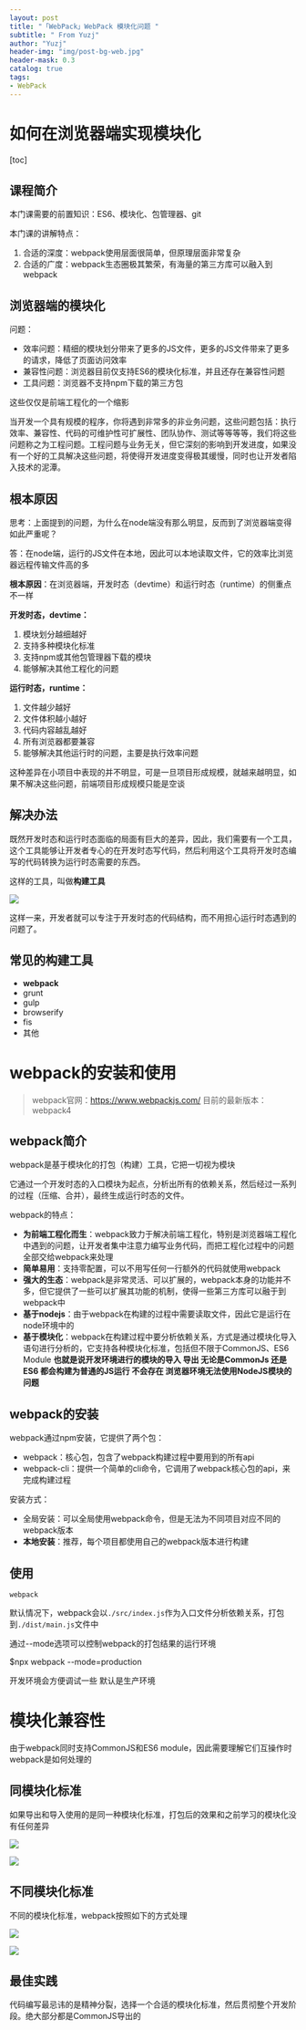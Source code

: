 ```yaml
---
layout: post
title: "「WebPack」WebPack 模块化问题 "
subtitle: " From Yuzj"
author: "Yuzj"
header-img: "img/post-bg-web.jpg"
header-mask: 0.3
catalog: true
tags:
- WebPack
---
```


# 如何在浏览器端实现模块化 

[toc]

## 课程简介

本门课需要的前置知识：ES6、模块化、包管理器、git

本门课的讲解特点：

1. 合适的深度：webpack使用层面很简单，但原理层面非常复杂
2. 合适的广度：webpack生态圈极其繁荣，有海量的第三方库可以融入到webpack

## 浏览器端的模块化

问题：

- 效率问题：精细的模块划分带来了更多的JS文件，更多的JS文件带来了更多的请求，降低了页面访问效率
- 兼容性问题：浏览器目前仅支持ES6的模块化标准，并且还存在兼容性问题
- 工具问题：浏览器不支持npm下载的第三方包

这些仅仅是前端工程化的一个缩影

当开发一个具有规模的程序，你将遇到非常多的非业务问题，这些问题包括：执行效率、兼容性、代码的可维护性可扩展性、团队协作、测试等等等等，我们将这些问题称之为工程问题。工程问题与业务无关，但它深刻的影响到开发进度，如果没有一个好的工具解决这些问题，将使得开发进度变得极其缓慢，同时也让开发者陷入技术的泥潭。

## 根本原因

思考：上面提到的问题，为什么在node端没有那么明显，反而到了浏览器端变得如此严重呢？

答：在node端，运行的JS文件在本地，因此可以本地读取文件，它的效率比浏览器远程传输文件高的多

**根本原因**：在浏览器端，开发时态（devtime）和运行时态（runtime）的侧重点不一样

**开发时态，devtime：**

1. 模块划分越细越好
2. 支持多种模块化标准
3. 支持npm或其他包管理器下载的模块
4. 能够解决其他工程化的问题

**运行时态，runtime：**

1. 文件越少越好
2. 文件体积越小越好
3. 代码内容越乱越好
4. 所有浏览器都要兼容
5. 能够解决其他运行时的问题，主要是执行效率问题

这种差异在小项目中表现的并不明显，可是一旦项目形成规模，就越来越明显，如果不解决这些问题，前端项目形成规模只能是空谈

## 解决办法

既然开发时态和运行时态面临的局面有巨大的差异，因此，我们需要有一个工具，这个工具能够让开发者专心的在开发时态写代码，然后利用这个工具将开发时态编写的代码转换为运行时态需要的东西。

这样的工具，叫做**构建工具**

![](https://pg12138.oss-cn-beijing.aliyuncs.com/img/in-post/2020-2-6/2020-01-07-05-06-11.png)

这样一来，开发者就可以专注于开发时态的代码结构，而不用担心运行时态遇到的问题了。

## 常见的构建工具

- **webpack**
- grunt
- gulp
- browserify
- fis
- 其他

# webpack的安装和使用

> webpack官网：https://www.webpackjs.com/
> 目前的最新版本：webpack4

## webpack简介

webpack是基于模块化的打包（构建）工具，它把一切视为模块

它通过一个开发时态的入口模块为起点，分析出所有的依赖关系，然后经过一系列的过程（压缩、合并），最终生成运行时态的文件。

webpack的特点：

- **为前端工程化而生**：webpack致力于解决前端工程化，特别是浏览器端工程化中遇到的问题，让开发者集中注意力编写业务代码，而把工程化过程中的问题全部交给webpack来处理
- **简单易用**：支持零配置，可以不用写任何一行额外的代码就使用webpack
- **强大的生态**：webpack是非常灵活、可以扩展的，webpack本身的功能并不多，但它提供了一些可以扩展其功能的机制，使得一些第三方库可以融于到webpack中
- **基于nodejs**：由于webpack在构建的过程中需要读取文件，因此它是运行在node环境中的
- **基于模块化**：webpack在构建过程中要分析依赖关系，方式是通过模块化导入语句进行分析的，它支持各种模块化标准，包括但不限于CommonJS、ES6 Module **也就是说开发环境进行的模块的导入 导出 无论是CommonJs 还是ES6 都会构建为普通的JS运行 不会存在 浏览器环境无法使用NodeJS模块的问题**

## webpack的安装

webpack通过npm安装，它提供了两个包：

- webpack：核心包，包含了webpack构建过程中要用到的所有api
- webpack-cli：提供一个简单的cli命令，它调用了webpack核心包的api，来完成构建过程

安装方式：

- 全局安装：可以全局使用webpack命令，但是无法为不同项目对应不同的webpack版本
- **本地安装**：推荐，每个项目都使用自己的webpack版本进行构建

## 使用

```shell
webpack
```

默认情况下，webpack会以```./src/index.js```作为入口文件分析依赖关系，打包到```./dist/main.js```文件中

通过--mode选项可以控制webpack的打包结果的运行环境

$npx webpack --mode=production

开发环境会方便调试一些 默认是生产环境

# 模块化兼容性

由于webpack同时支持CommonJS和ES6 module，因此需要理解它们互操作时webpack是如何处理的

## 同模块化标准

如果导出和导入使用的是同一种模块化标准，打包后的效果和之前学习的模块化没有任何差异

![](https://pg12138.oss-cn-beijing.aliyuncs.com/img/in-post/2020-2-6/2020-01-07-07-50-09.png)

![](https://pg12138.oss-cn-beijing.aliyuncs.com/img/in-post/2020-2-6/2020-01-07-07-53-45.png)

## 不同模块化标准

不同的模块化标准，webpack按照如下的方式处理

![](https://pg12138.oss-cn-beijing.aliyuncs.com/img/in-post/2020-2-6/2020-01-07-07-54-25.png)

![](https://pg12138.oss-cn-beijing.aliyuncs.com/img/in-post/2020-2-6/2020-01-07-07-55-54.png)

## 最佳实践

代码编写最忌讳的是精神分裂，选择一个合适的模块化标准，然后贯彻整个开发阶段。绝大部分都是CommonJS导出的